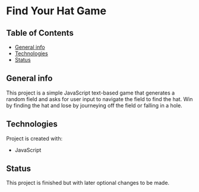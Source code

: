 # Find Your Hat Game

## Table of Contents
* [General info](#general-info)
* [Technologies](#technologies)
* [Status](#status)

## General info
This project is a simple JavaScript text-based game that generates a random field and asks for user input to navigate the field to find the hat. Win by finding the hat and lose by journeying off the field or falling in a hole.
	
## Technologies
Project is created with:
* JavaScript

	
## Status 
This project is finished but with later optional changes to be made.


